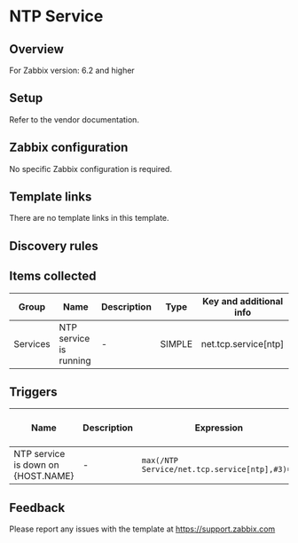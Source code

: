
# NTP Service

## Overview

For Zabbix version: 6.2 and higher  

## Setup

Refer to the vendor documentation.

## Zabbix configuration

No specific Zabbix configuration is required.


## Template links

There are no template links in this template.

## Discovery rules


## Items collected

|Group|Name|Description|Type|Key and additional info|
|-----|----|-----------|----|---------------------|
|Services |NTP service is running |<p>-</p> |SIMPLE |net.tcp.service[ntp] |

## Triggers

|Name|Description|Expression|Severity|Dependencies and additional info|
|----|-----------|----|----|----|
|NTP service is down on {HOST.NAME} |<p>-</p> |`max(/NTP Service/net.tcp.service[ntp],#3)=0` |AVERAGE | |

## Feedback

Please report any issues with the template at https://support.zabbix.com

